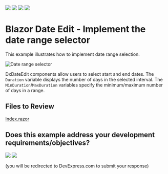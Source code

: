 <!-- default badges list -->
![](https://img.shields.io/endpoint?url=https://codecentral.devexpress.com/api/v1/VersionRange/204498384/24.1.3%2B)
[![](https://img.shields.io/badge/Open_in_DevExpress_Support_Center-FF7200?style=flat-square&logo=DevExpress&logoColor=white)](https://supportcenter.devexpress.com/ticket/details/T809157)
[![](https://img.shields.io/badge/📖_How_to_use_DevExpress_Examples-e9f6fc?style=flat-square)](https://docs.devexpress.com/GeneralInformation/403183)
[![](https://img.shields.io/badge/💬_Leave_Feedback-feecdd?style=flat-square)](#does-this-example-address-your-development-requirementsobjectives)
<!-- default badges end -->

# Blazor Date Edit - Implement the date range selector

This example illustrates how to implement date range selection.


![Date range selector](/result.png)

DxDateEdit components allow users to select start and end dates. The `Duration` variable displays the number of days in the selected interval. The `MinDuration`/`MaxDuration` variables specify the minimum/maximum number of days in a range.

## Files to Review

[Index.razor](./CS/DateRangePicker/Pages/Index.razor)
<!-- feedback -->
## Does this example address your development requirements/objectives?

[<img src="https://www.devexpress.com/support/examples/i/yes-button.svg"/>](https://www.devexpress.com/support/examples/survey.xml?utm_source=github&utm_campaign=blazor-DxDateEdit-date-range-picker&~~~was_helpful=yes) [<img src="https://www.devexpress.com/support/examples/i/no-button.svg"/>](https://www.devexpress.com/support/examples/survey.xml?utm_source=github&utm_campaign=blazor-DxDateEdit-date-range-picker&~~~was_helpful=no)

(you will be redirected to DevExpress.com to submit your response)
<!-- feedback end -->
